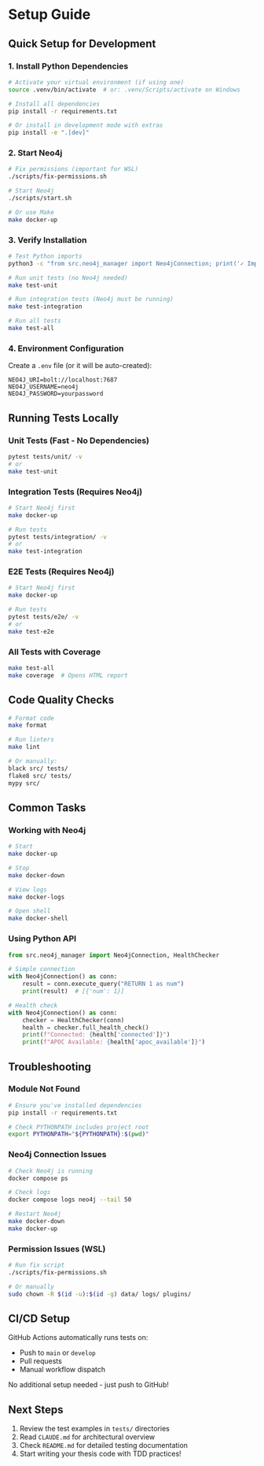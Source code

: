 # Setup Guide

## Quick Setup for Development

### 1. Install Python Dependencies

```bash
# Activate your virtual environment (if using one)
source .venv/bin/activate  # or: .venv/Scripts/activate on Windows

# Install all dependencies
pip install -r requirements.txt

# Or install in development mode with extras
pip install -e ".[dev]"
```

### 2. Start Neo4j

```bash
# Fix permissions (important for WSL)
./scripts/fix-permissions.sh

# Start Neo4j
./scripts/start.sh

# Or use Make
make docker-up
```

### 3. Verify Installation

```bash
# Test Python imports
python3 -c "from src.neo4j_manager import Neo4jConnection; print('✓ Imports OK')"

# Run unit tests (no Neo4j needed)
make test-unit

# Run integration tests (Neo4j must be running)
make test-integration

# Run all tests
make test-all
```

### 4. Environment Configuration

Create a `.env` file (or it will be auto-created):

```env
NEO4J_URI=bolt://localhost:7687
NEO4J_USERNAME=neo4j
NEO4J_PASSWORD=yourpassword
```

## Running Tests Locally

### Unit Tests (Fast - No Dependencies)
```bash
pytest tests/unit/ -v
# or
make test-unit
```

### Integration Tests (Requires Neo4j)
```bash
# Start Neo4j first
make docker-up

# Run tests
pytest tests/integration/ -v
# or
make test-integration
```

### E2E Tests (Requires Neo4j)
```bash
# Start Neo4j first
make docker-up

# Run tests
pytest tests/e2e/ -v
# or
make test-e2e
```

### All Tests with Coverage
```bash
make test-all
make coverage  # Opens HTML report
```

## Code Quality Checks

```bash
# Format code
make format

# Run linters
make lint

# Or manually:
black src/ tests/
flake8 src/ tests/
mypy src/
```

## Common Tasks

### Working with Neo4j
```bash
# Start
make docker-up

# Stop
make docker-down

# View logs
make docker-logs

# Open shell
make docker-shell
```

### Using Python API
```python
from src.neo4j_manager import Neo4jConnection, HealthChecker

# Simple connection
with Neo4jConnection() as conn:
    result = conn.execute_query("RETURN 1 as num")
    print(result)  # [{'num': 1}]

# Health check
with Neo4jConnection() as conn:
    checker = HealthChecker(conn)
    health = checker.full_health_check()
    print(f"Connected: {health['connected']}")
    print(f"APOC Available: {health['apoc_available']}")
```

## Troubleshooting

### Module Not Found
```bash
# Ensure you've installed dependencies
pip install -r requirements.txt

# Check PYTHONPATH includes project root
export PYTHONPATH="${PYTHONPATH}:$(pwd)"
```

### Neo4j Connection Issues
```bash
# Check Neo4j is running
docker compose ps

# Check logs
docker compose logs neo4j --tail 50

# Restart Neo4j
make docker-down
make docker-up
```

### Permission Issues (WSL)
```bash
# Run fix script
./scripts/fix-permissions.sh

# Or manually
sudo chown -R $(id -u):$(id -g) data/ logs/ plugins/
```

## CI/CD Setup

GitHub Actions automatically runs tests on:
- Push to `main` or `develop`
- Pull requests
- Manual workflow dispatch

No additional setup needed - just push to GitHub!

## Next Steps

1. Review the test examples in `tests/` directories
2. Read `CLAUDE.md` for architectural overview
3. Check `README.md` for detailed testing documentation
4. Start writing your thesis code with TDD practices!
